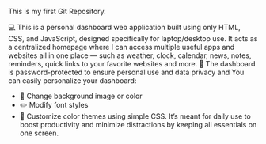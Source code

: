 This is my first Git Repository. 

💻 This is a personal dashboard web application built using only HTML, CSS, and JavaScript, designed specifically for laptop/desktop use. It acts as a centralized homepage where I can access multiple useful apps and websites all in one place — such as weather, clock, calendar, news, notes, reminders, quick links to your favorite websites and more.
🔐 The dashboard is password-protected to ensure personal use and data privacy and You can easily personalize your dashboard:
- 🌈 Change background image or color  
- ✏️ Modify font styles 
- 🎨 Customize color themes using simple CSS.
  It’s meant for daily use to boost productivity and minimize distractions by keeping all essentials on one screen. 
             
